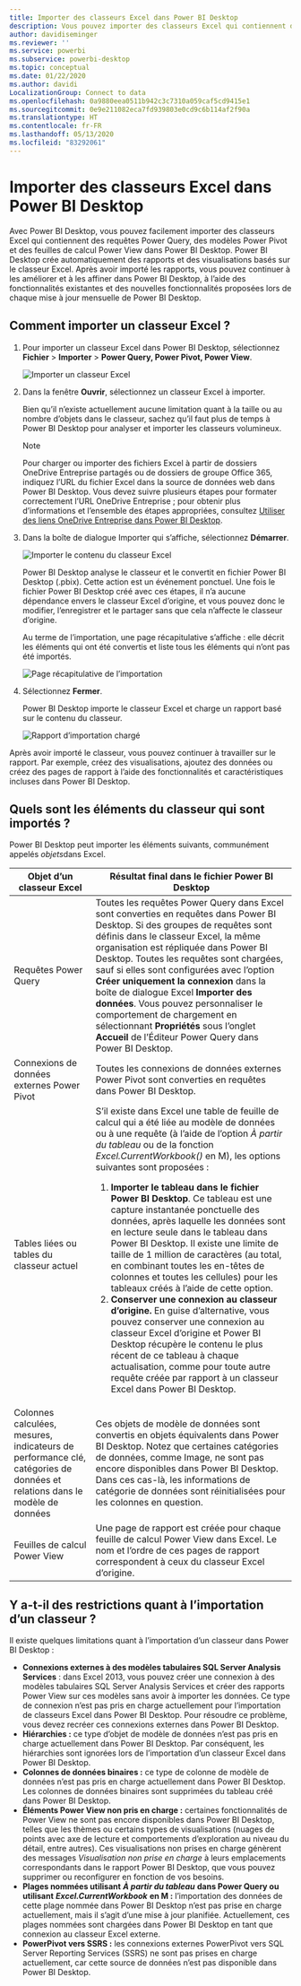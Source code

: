 ```yaml
---
title: Importer des classeurs Excel dans Power BI Desktop
description: Vous pouvez importer des classeurs Excel qui contiennent des requêtes Power Query, des modèles Power Pivot et des feuilles de calcul Power View dans Power BI Desktop.
author: davidiseminger
ms.reviewer: ''
ms.service: powerbi
ms.subservice: powerbi-desktop
ms.topic: conceptual
ms.date: 01/22/2020
ms.author: davidi
LocalizationGroup: Connect to data
ms.openlocfilehash: 0a9880eea0511b942c3c7310a059caf5cd9415e1
ms.sourcegitcommit: 0e9e211082eca7fd939803e0cd9c6b114af2f90a
ms.translationtype: HT
ms.contentlocale: fr-FR
ms.lasthandoff: 05/13/2020
ms.locfileid: "83292061"
---
```

# <a name="import-excel-workbooks-into-power-bi-desktop"></a>Importer des classeurs Excel dans Power BI Desktop
Avec Power BI Desktop, vous pouvez facilement importer des classeurs Excel qui contiennent des requêtes Power Query, des modèles Power Pivot et des feuilles de calcul Power View dans Power BI Desktop. Power BI Desktop crée automatiquement des rapports et des visualisations basés sur le classeur Excel. Après avoir importé les rapports, vous pouvez continuer à les améliorer et à les affiner dans Power BI Desktop, à l’aide des fonctionnalités existantes et des nouvelles fonctionnalités proposées lors de chaque mise à jour mensuelle de Power BI Desktop.

## <a name="how-do-i-import-an-excel-workbook"></a>Comment importer un classeur Excel ?
1. Pour importer un classeur Excel dans Power BI Desktop, sélectionnez **Fichier** > **Importer** > **Power Query, Power Pivot, Power View**.

   ![Importer un classeur Excel](media/desktop-import-excel-workbooks/importexceltopbi_1.png)


2. Dans la fenêtre **Ouvrir**, sélectionnez un classeur Excel à importer. 

   Bien qu’il n’existe actuellement aucune limitation quant à la taille ou au nombre d’objets dans le classeur, sachez qu’il faut plus de temps à Power BI Desktop pour analyser et importer les classeurs volumineux.

   > [!NOTE]
   > Pour charger ou importer des fichiers Excel à partir de dossiers OneDrive Entreprise partagés ou de dossiers de groupe Office 365, indiquez l’URL du fichier Excel dans la source de données web dans Power BI Desktop. Vous devez suivre plusieurs étapes pour formater correctement l’URL OneDrive Entreprise ; pour obtenir plus d’informations et l’ensemble des étapes appropriées, consultez [Utiliser des liens OneDrive Entreprise dans Power BI Desktop](desktop-use-onedrive-business-links.md).
   > 
   > 

3. Dans la boîte de dialogue Importer qui s’affiche, sélectionnez **Démarrer**.

   ![Importer le contenu du classeur Excel](media/desktop-import-excel-workbooks/import-excel-power-bi-5.png)


   Power BI Desktop analyse le classeur et le convertit en fichier Power BI Desktop (.pbix). Cette action est un événement ponctuel. Une fois le fichier Power BI Desktop créé avec ces étapes, il n’a aucune dépendance envers le classeur Excel d’origine, et vous pouvez donc le modifier, l’enregistrer et le partager sans que cela n’affecte le classeur d’origine.

   Au terme de l’importation, une page récapitulative s’affiche : elle décrit les éléments qui ont été convertis et liste tous les éléments qui n’ont pas été importés.

   ![Page récapitulative de l’importation](media/desktop-import-excel-workbooks/importexceltopbi_3.png)

4. Sélectionnez **Fermer**. 

   Power BI Desktop importe le classeur Excel et charge un rapport basé sur le contenu du classeur.

   ![Rapport d’importation chargé](media/desktop-import-excel-workbooks/importexceltopbi_4.png)

Après avoir importé le classeur, vous pouvez continuer à travailler sur le rapport. Par exemple, créez des visualisations, ajoutez des données ou créez des pages de rapport à l’aide des fonctionnalités et caractéristiques incluses dans Power BI Desktop.

## <a name="which-workbook-elements-are-imported"></a>Quels sont les éléments du classeur qui sont importés ?
Power BI Desktop peut importer les éléments suivants, communément appelés *objets*dans Excel.

| Objet d’un classeur Excel | Résultat final dans le fichier Power BI Desktop |
| --- | --- |
| Requêtes Power Query |Toutes les requêtes Power Query dans Excel sont converties en requêtes dans Power BI Desktop. Si des groupes de requêtes sont définis dans le classeur Excel, la même organisation est répliquée dans Power BI Desktop. Toutes les requêtes sont chargées, sauf si elles sont configurées avec l’option **Créer uniquement la connexion** dans la boîte de dialogue Excel **Importer des données**. Vous pouvez personnaliser le comportement de chargement en sélectionnant **Propriétés** sous l’onglet **Accueil** de l’Éditeur Power Query dans Power BI Desktop. |
| Connexions de données externes Power Pivot |Toutes les connexions de données externes Power Pivot sont converties en requêtes dans Power BI Desktop. |
| Tables liées ou tables du classeur actuel |S’il existe dans Excel une table de feuille de calcul qui a été liée au modèle de données ou à une requête (à l’aide de l’option *À partir du tableau* ou de la fonction *Excel.CurrentWorkbook()* en M), les options suivantes sont proposées : <ol><li><b>Importer le tableau dans le fichier Power BI Desktop</b>. Ce tableau est une capture instantanée ponctuelle des données, après laquelle les données sont en lecture seule dans le tableau dans Power BI Desktop. Il existe une limite de taille de 1 million de caractères (au total, en combinant toutes les en-têtes de colonnes et toutes les cellules) pour les tableaux créés à l’aide de cette option.</li><li><b>Conserver une connexion au classeur d’origine.</b> En guise d’alternative, vous pouvez conserver une connexion au classeur Excel d’origine et Power BI Desktop récupère le contenu le plus récent de ce tableau à chaque actualisation, comme pour toute autre requête créée par rapport à un classeur Excel dans Power BI Desktop.</li></ul> |
| Colonnes calculées, mesures, indicateurs de performance clé, catégories de données et relations dans le modèle de données |Ces objets de modèle de données sont convertis en objets équivalents dans Power BI Desktop. Notez que certaines catégories de données, comme Image, ne sont pas encore disponibles dans Power BI Desktop. Dans ces cas-là, les informations de catégorie de données sont réinitialisées pour les colonnes en question. |
| Feuilles de calcul Power View |Une page de rapport est créée pour chaque feuille de calcul Power View dans Excel. Le nom et l’ordre de ces pages de rapport correspondent à ceux du classeur Excel d’origine. |

## <a name="are-there-any-limitations-to-importing-a-workbook"></a>Y a-t-il des restrictions quant à l’importation d’un classeur ?
Il existe quelques limitations quant à l’importation d’un classeur dans Power BI Desktop :

* **Connexions externes à des modèles tabulaires SQL Server Analysis Services** : dans Excel 2013, vous pouvez créer une connexion à des modèles tabulaires SQL Server Analysis Services et créer des rapports Power View sur ces modèles sans avoir à importer les données. Ce type de connexion n’est pas pris en charge actuellement pour l’importation de classeurs Excel dans Power BI Desktop. Pour résoudre ce problème, vous devez recréer ces connexions externes dans Power BI Desktop.
* **Hiérarchies :** ce type d’objet de modèle de données n’est pas pris en charge actuellement dans Power BI Desktop. Par conséquent, les hiérarchies sont ignorées lors de l’importation d’un classeur Excel dans Power BI Desktop.
* **Colonnes de données binaires :** ce type de colonne de modèle de données n’est pas pris en charge actuellement dans Power BI Desktop. Les colonnes de données binaires sont supprimées du tableau créé dans Power BI Desktop.
* **Éléments Power View non pris en charge :** certaines fonctionnalités de Power View ne sont pas encore disponibles dans Power BI Desktop, telles que les thèmes ou certains types de visualisations (nuages de points avec axe de lecture et comportements d’exploration au niveau du détail, entre autres). Ces visualisations non prises en charge génèrent des messages *Visualisation non prise en charge* à leurs emplacements correspondants dans le rapport Power BI Desktop, que vous pouvez supprimer ou reconfigurer en fonction de vos besoins.
* **Plages nommées utilisant** ***À partir du tableau*** **dans Power Query ou utilisant** ***Excel.CurrentWorkbook*** **en M :** l’importation des données de cette plage nommée dans Power BI Desktop n’est pas prise en charge actuellement, mais il s’agit d’une mise à jour planifiée. Actuellement, ces plages nommées sont chargées dans Power BI Desktop en tant que connexion au classeur Excel externe.
* **PowerPivot vers SSRS :** les connexions externes PowerPivot vers SQL Server Reporting Services (SSRS) ne sont pas prises en charge actuellement, car cette source de données n’est pas disponible dans Power BI Desktop.

